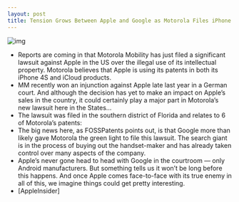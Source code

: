 ```yaml
---
layout: post
title: Tension Grows Between Apple and Google as Motorola Files iPhone Lawsuit
---
```

![img](http://media.idownloadblog.com/wp-content/uploads/2012/01/google-motorola-e1327544277376.jpg)
* Reports are coming in that Motorola Mobility has just filed a significant lawsuit against Apple in the US over the illegal use of its intellectual property. Motorola believes that Apple is using its patents in both its iPhone 4S and iCloud products.
* MM recently won an injunction against Apple late last year in a German court. And although the decision has yet to make an impact on Apple’s sales in the country, it could certainly play a major part in Motorola’s new lawsuit here in the States…
* The lawsuit was filed in the southern district of Florida and relates to 6 of Motorola’s patents:
* The big news here, as FOSSPatents points out, is that Google more than likely gave Motorola the green light to file this lawsuit. The search giant is in the process of buying out the handset-maker and has already taken control over many aspects of the company.
* Apple’s never gone head to head with Google in the courtroom — only Android manufacturers. But something tells us it won’t be long before this happens. And once Apple comes face-to-face with its true enemy in all of this, we imagine things could get pretty interesting.
* [AppleInsider]

